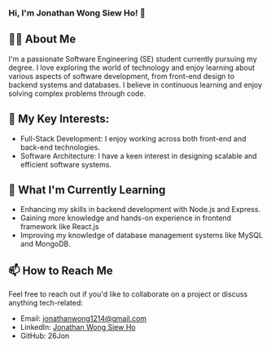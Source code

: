 ### Hi, I'm Jonathan Wong Siew Ho! 👋
## 👨‍💻 About Me
I'm a passionate Software Engineering (SE) student currently pursuing my degree. I love exploring the world of technology and enjoy learning about various aspects of software development, from front-end design to backend systems and databases. I believe in continuous learning and enjoy solving complex problems through code.

## 🚀 My Key Interests:
- Full-Stack Development: I enjoy working across both front-end and back-end technologies.
- Software Architecture: I have a keen interest in designing scalable and efficient software systems.

## 🌱 What I'm Currently Learning
- Enhancing my skills in backend development with Node.js and Express.
- Gaining more knowledge and hands-on experience in frontend framework like React.js
- Improving my knowledge of database management systems like MySQL and MongoDB.

## 📫 How to Reach Me
Feel free to reach out if you'd like to collaborate on a project or discuss anything tech-related:

- Email: jonathanwong1214@gmail.com
- LinkedIn: [Jonathan Wong Siew Ho](www.linkedin.com/in/jonathan-wong-s-412862214)
- GitHub: 26Jon
